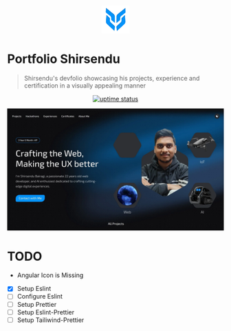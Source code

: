 <p align="center">
  <img src="./public/logo.png" lt="Logo" width="65" />
<p>

# Portfolio Shirsendu

> Shirsendu's devfolio showcasing his projects, experience and certification in a visually appealing manner

<p align="center">
  <a href="https://shirsendu-bairagi.betteruptime.com">
    <img src="https://uptime.betterstack.com/status-badges/v3/monitor/10aqw.svg" alt="uptime status">
  </a>
</p>

![Landing](public/previews/landing.webp)

# TODO

- Angular Icon is Missing

- [x] Setup Eslint
- [ ] Configure Eslint
- [ ] Setup Prettier
- [ ] Setup Eslint-Prettier
- [ ] Setup Tailiwind-Prettier
